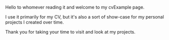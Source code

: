 Hello to whomever reading it and welcome to my cvExample page.

I use it primarily for my CV, but it's also a sort of show-case for my personal projects I created over time.

Thank you for taking your time to visit and look at my projects.
